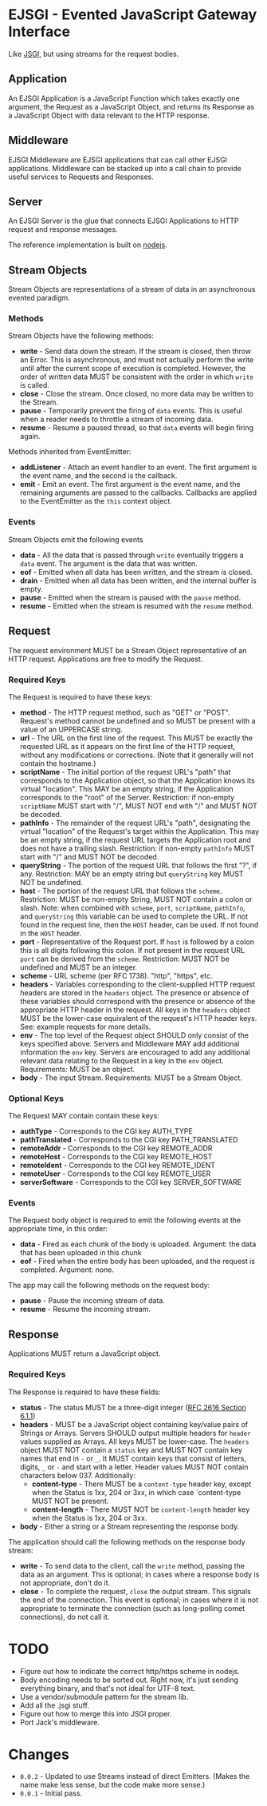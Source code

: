 # EJSGI - Evented JavaScript Gateway Interface

Like [JSGI](http://wiki.commonjs.org/wiki/JSGI), but using streams for the request bodies.

## Application

An EJSGI Application is a JavaScript Function which takes exactly one argument, the Request as a JavaScript Object, and returns its Response as a JavaScript Object with data relevant to the HTTP response.

## Middleware

EJSGI Middleware are EJSGI applications that can call other EJSGI applications.  Middleware can be stacked up into a call chain to provide useful services to Requests and Responses.

## Server 

An EJSGI Server is the glue that connects EJSGI Applications to HTTP request and response messages.

The reference implementation is built on [nodejs](http://nodejs.org/).

## Stream Objects

Stream Objects are representations of a stream of data in an asynchronous evented paradigm.

### Methods

Stream Objects have the following methods:

* **write** - Send data down the stream.  If the stream is closed, then throw an Error.  This is asynchronous, and must not actually perform the write until after the current scope of execution is completed.  However, the order of written data MUST be consistent with the order in which `write` is called.
* **close** - Close the stream.  Once closed, no more data may be written to the Stream.
* **pause** - Temporarily prevent the firing of `data` events.  This is useful when a reader needs to throttle a stream of incoming data.
* **resume** - Resume a paused thread, so that `data` events will begin firing again.

Methods inherited from EventEmitter:

* **addListener** - Attach an event handler to an event.  The first argument is the event name, and the second is the callback.
* **emit** - Emit an event.  The first argument is the event name, and the remaining arguments are passed to the callbacks.  Callbacks are applied to the EventEmitter as the `this` context object.

### Events

Stream Objects emit the following events

* **data** - All the data that is passed through `write` eventually triggers a `data` event.  The argument is the data that was written.
* **eof** - Emitted when all data has been written, and the stream is closed.
* **drain** - Emitted when all data has been written, and the internal buffer is empty.
* **pause** - Emitted when the stream is paused with the `pause` method.
* **resume** - Emitted when the stream is resumed with the `resume` method.

## Request

The request environment MUST be a Stream Object representative of an HTTP request. Applications are free to modify the Request.

### Required Keys

The Request is required to have these keys:

*  **method** - The HTTP request method, such as "GET" or "POST". Request's method cannot be undefined and so MUST be present with a value of an UPPERCASE string.
* **url** - The URL on the first line of the request. This MUST be exactly the requested URL as it appears on the first line of the HTTP request, without any modifications or corrections.  (Note that it generally will not contain the hostname.)
* **scriptName** - The initial portion of the request URL's "path" that corresponds to the Application object, so that the Application knows its virtual "location". This MAY be an empty string, if the Application corresponds to the "root" of the Server. Restriction: if non-empty `scriptName` MUST start with "/", MUST NOT end with "/" and MUST NOT be decoded.
* **pathInfo** - The remainder of the request URL's "path", designating the virtual "location" of the Request's target within the Application. This may be an empty string, if the request URL targets the Application root and does not have a trailing slash. Restriction: if non-empty `pathInfo` MUST start with "/" and MUST NOT be decoded.
* **queryString** - The portion of the request URL that follows the first "?", if any. Restriction: MAY be an empty string but `queryString` key MUST NOT be undefined.
* **host** - The portion of the request URL that follows the `scheme`. Restriction: MUST be non-empty String, MUST NOT contain a colon or slash. Note: when combined with `scheme`, `port`, `scriptName`, `pathInfo`, and `queryString` this variable can be used to complete the URL.  If not found in the request line, then the `HOST` header, can be used.  If not found in the `HOST` header.
* **port** - Representative of the Request port. If `host` is followed by a colon this is all digits following this colon. If not present in the request URL `port` can be derived from the `scheme`. Restriction: MUST NOT be undefined and MUST be an integer.
* **scheme** - URL scheme (per RFC 1738). "http", "https", etc.
* **headers** - Variables corresponding to the client-supplied HTTP request headers are stored in the `headers` object. The presence or absence of these variables should correspond with the presence or absence of the appropriate HTTP header in the request. All keys in the `headers` object MUST be the lower-case equivalent of the request's HTTP header keys. See: example requests for more details. 
* **env** - The top level of the Request object SHOULD only consist of the keys specified above. Servers and Middleware MAY add additional information the `env` key. Servers are encouraged to add any additional relevant data relating to the Request in a key in the `env` object. Requirements: MUST be an object.
* **body** - The input Stream. Requirements: MUST be a Stream Object.

### Optional Keys

The Request MAY contain contain these keys: 

* **authType** - Corresponds to the CGI key AUTH_TYPE
* **pathTranslated** - Corresponds to the CGI key PATH_TRANSLATED
* **remoteAddr** - Corresponds to the CGI key REMOTE_ADDR
* **remoteHost** - Corresponds to the CGI key REMOTE_HOST
* **remoteIdent** - Corresponds to the CGI key REMOTE_IDENT
* **remoteUser** - Corresponds to the CGI key REMOTE_USER
* **serverSoftware** - Corresponds to the CGI key SERVER_SOFTWARE

### Events

The Request body object is required to emit the following events at the appropriate time, in this order:

* **data** - Fired as each chunk of the body is uploaded.
  Argument: the data that has been uploaded in this chunk
* **eof** - Fired when the entire body has been uploaded, and the request is completed.
  Argument: none.

The app may call the following methods on the request body:

* **pause** - Pause the incoming stream of data.
* **resume** - Resume the incoming stream.

## Response

Applications MUST return a JavaScript object.

### Required Keys

The Response is required to have these fields:

* **status** -  The status MUST be a three-digit integer ([RFC 2616 Section 6.1.1](http://www.w3.org/Protocols/rfc2616/rfc2616-sec6.html#sec6.1.1))
* **headers** - MUST be a JavaScript object containing key/value pairs of Strings or Arrays. Servers SHOULD output multiple headers for `header` values supplied as Arrays. All keys MUST be lower-case. The `headers` object MUST NOT contain a `status` key and MUST NOT contain key names that end in `-` or `_`. It MUST contain keys that consist of letters, digits, `_` or `-` and start with a letter. Header values MUST NOT contain characters below 037.  Additionally:
  * **content-type** - There MUST be a `content-type` header key, except when the Status is 1xx, 204 or 3xx, in which case `content-type MUST NOT be present.
  * **content-length** - There MUST NOT be `content-length` header key when the Status is 1xx, 204 or 3xx.
* **body** - Either a string or a Stream representing the response body.

The application should call the following methods on the response body stream:

* **write** - To send data to the client, call the `write` method, passing the data as an argument. This is optional; in cases where a response body is not appropriate, don't do it.
* **close** - To complete the request, `close` the output stream.  This signals the end of the connection.  This event is optional; in cases where it is not appropriate to terminate the connection (such as long-polling comet connections), do not call it.

# TODO

* Figure out how to indicate the correct http/https scheme in nodejs.
* Body encoding needs to be sorted out.  Right now, it's just sending everything binary, and that's not ideal for UTF-8 text.
* Use a vendor/submodule pattern for the stream lib.
* Add all the .jsgi stuff.
* Figure out how to merge this into JSGI proper.
* Port Jack's middleware.

# Changes

 * `0.0.2` - Updated to use Streams instead of direct Emitters. (Makes the name make less sense, but the code make more sense.)
 * `0.0.1` - Initial pass.